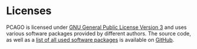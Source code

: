 # Licenses

PCAGO is licensed under [GNU General Public License Version 3](https://github.com/rnajena/pcago-unified/blob/master/src/LICENSE)
and uses various software packages provided by different authors. The source code,
as well as a [list of all used software packages](https://github.com/rnajena/pcago-unified/blob/master/src/README.md) is available on [GitHub](https://github.com/rnajena/pcago-unified).
